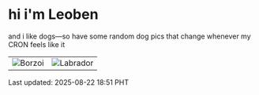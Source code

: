 # hi i'm Leoben

and i like dogs—so have some random dog pics that change whenever my CRON feels like it

|  |  |
|--------|----------|
| ![Borzoi](https://random-dog-vercel.vercel.app/api/random-borzoi?v=1755859875) | ![Labrador](https://random-dog-vercel.vercel.app/api/random-labrador?v=1755859875) |

Last updated: 2025-08-22 18:51 PHT

